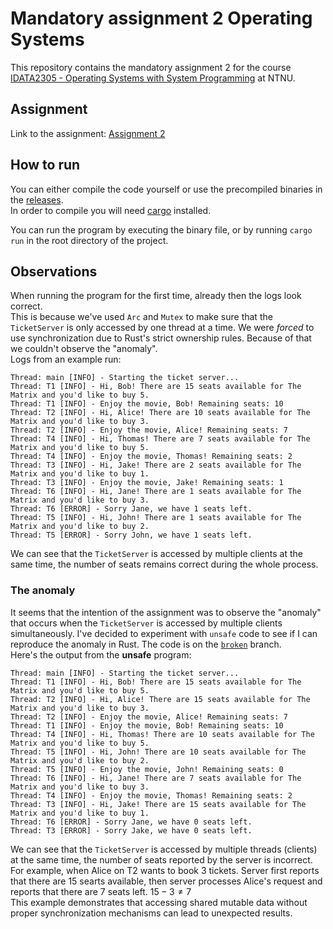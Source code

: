 # Mandatory assignment 2 Operating Systems
This repository contains the mandatory assignment 2 for the course [IDATA2305 - Operating Systems with System Programming](https://www.ntnu.edu/studies/courses/IDATA2305#tab=omEmnet) at NTNU.  

## Assignment
Link to the assignment: [Assignment 2](https://piperunner.notion.site/Assignment-2-d272273858a1411888091762c8c9361e#8ea51934bef341f887e6e069486cf99b)  

## How to run
You can either compile the code yourself or use the precompiled binaries in the [releases](https://github.com/nokacper24/OSgroup6ma2/releases).  
In order to compile you will need [cargo](https://doc.rust-lang.org/cargo/getting-started/installation.html) installed.  

You can run the program by executing the binary file, or by running `cargo run` in the root directory of the project.

## Observations
When running the program for the first time, already then the logs look correct.  
This is because we've used `Arc` and `Mutex` to make sure that the `TicketServer` is only accessed by one thread at a time. We were *forced* to use synchronization due to Rust's strict ownership rules. Because of that we couldn't observe the "anomaly".  
Logs from an example run:
```
Thread: main [INFO] - Starting the ticket server...
Thread: T1 [INFO] - Hi, Bob! There are 15 seats available for The Matrix and you'd like to buy 5.
Thread: T1 [INFO] - Enjoy the movie, Bob! Remaining seats: 10
Thread: T2 [INFO] - Hi, Alice! There are 10 seats available for The Matrix and you'd like to buy 3.
Thread: T2 [INFO] - Enjoy the movie, Alice! Remaining seats: 7
Thread: T4 [INFO] - Hi, Thomas! There are 7 seats available for The Matrix and you'd like to buy 5.
Thread: T4 [INFO] - Enjoy the movie, Thomas! Remaining seats: 2
Thread: T3 [INFO] - Hi, Jake! There are 2 seats available for The Matrix and you'd like to buy 1.
Thread: T3 [INFO] - Enjoy the movie, Jake! Remaining seats: 1
Thread: T6 [INFO] - Hi, Jane! There are 1 seats available for The Matrix and you'd like to buy 3.
Thread: T6 [ERROR] - Sorry Jane, we have 1 seats left.
Thread: T5 [INFO] - Hi, John! There are 1 seats available for The Matrix and you'd like to buy 2.
Thread: T5 [ERROR] - Sorry John, we have 1 seats left.
```

We can see that the `TicketServer` is accessed by multiple clients at the same time, the number of seats remains correct during the whole process.

### The anomaly
It seems that the intention of the assignment was to observe the "anomaly" that occurs when the `TicketServer` is accessed by multiple clients simultaneously. I've decided to experiment with `unsafe` code to see if I can reproduce the anomaly in Rust. The code is on the [`broken`](https://github.com/nokacper24/OSgroup6ma2/tree/broken) branch.  
Here's the output from the **unsafe** program:
```
Thread: main [INFO] - Starting the ticket server...
Thread: T1 [INFO] - Hi, Bob! There are 15 seats available for The Matrix and you'd like to buy 5.
Thread: T2 [INFO] - Hi, Alice! There are 15 seats available for The Matrix and you'd like to buy 3.
Thread: T2 [INFO] - Enjoy the movie, Alice! Remaining seats: 7
Thread: T1 [INFO] - Enjoy the movie, Bob! Remaining seats: 10
Thread: T4 [INFO] - Hi, Thomas! There are 10 seats available for The Matrix and you'd like to buy 5.
Thread: T5 [INFO] - Hi, John! There are 10 seats available for The Matrix and you'd like to buy 2.
Thread: T5 [INFO] - Enjoy the movie, John! Remaining seats: 0
Thread: T6 [INFO] - Hi, Jane! There are 7 seats available for The Matrix and you'd like to buy 3.
Thread: T4 [INFO] - Enjoy the movie, Thomas! Remaining seats: 2
Thread: T3 [INFO] - Hi, Jake! There are 15 seats available for The Matrix and you'd like to buy 1.
Thread: T6 [ERROR] - Sorry Jane, we have 0 seats left.
Thread: T3 [ERROR] - Sorry Jake, we have 0 seats left.
```
We can see that the `TicketServer` is accessed by multiple threads (clients) at the same time, the number of seats reported by the server is incorrect. For example, when Alice on T2 wants to book 3 tickets. Server first reports that there are 15 searts available, then server processes Alice's request and reports that there are 7 seats left. $15 - 3 \neq 7$  
This example demonstrates that accessing shared mutable data without proper synchronization mechanisms can lead to unexpected results.
